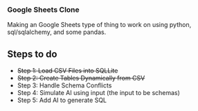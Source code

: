 ### Google Sheets Clone 

Making an Google Sheets type of thing to work on using python, sql/sqlalchemy, and some pandas. 

## Steps to do 

- ~~Step 1:  Load CSV Files into SQLLite~~
- ~~Step 2:  Create Tables Dynamically from CSV~~
- Step 3:  Handle Schema Conflicts
- Step 4:  Simulate AI using input (the input to be schemas)
- Step 5:  Add AI to generate SQL
